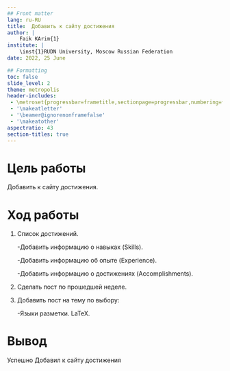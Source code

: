 ```yaml
---
## Front matter
lang: ru-RU
title:  Добавить к сайту достижения
author: |
	Faik KArim{1}
institute: |
	\inst{1}RUDN University, Moscow Russian Federation
date: 2022, 25 June

## Formatting
toc: false
slide_level: 2
theme: metropolis
header-includes: 
 - \metroset{progressbar=frametitle,sectionpage=progressbar,numbering=fraction}
 - '\makeatletter'
 - '\beamer@ignorenonframefalse'
 - '\makeatother'
aspectratio: 43
section-titles: true
---
```




# Цель работы

Добавить к сайту достижения.

# Ход работы
1. Список достижений.

    -Добавить информацию о навыках (Skills).

    -Добавить информацию об опыте (Experience).

    -Добавить информацию о достижениях (Accomplishments).

2. Сделать пост по прошедшей неделе.

3. Добавить пост на тему по выбору:

    -Языки разметки. LaTeX.




# Вывод


Успешно Добавил  к сайту достижения